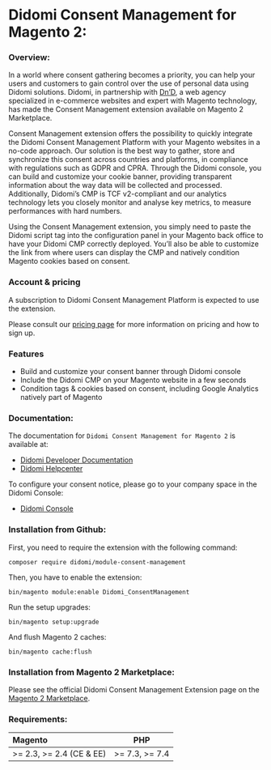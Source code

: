 # Didomi Consent Management for Magento 2:

### Overview:

In a world where consent gathering becomes a priority, you can help your users and customers to gain control over the use of personal data using Didomi solutions. Didomi, in partnership with [Dn’D](https://www.dnd.fr/), a web agency specialized in e-commerce websites and expert with Magento technology, has made the Consent Management extension available on Magento 2 Marketplace.

Consent Management extension offers the possibility to quickly integrate the Didomi Consent Management Platform with your Magento websites in a no-code approach. Our solution is the best way to gather, store and synchronize this consent across countries and platforms, in compliance with regulations such as GDPR and CPRA. Through the Didomi console, you can build and customize your cookie banner, providing transparent information about the way data will be collected and processed. Additionally, Didomi’s CMP is TCF v2-compliant and our analytics technology lets you closely monitor and analyse key metrics, to measure performances with hard numbers.

Using the Consent Management extension, you simply need to paste the Didomi script tag into the configuration panel in your Magento back office to have your Didomi CMP correctly deployed. You’ll also be able to customize the link from where users can display the CMP and natively condition Magento cookies based on consent.

### Account & pricing

A subscription to Didomi Consent Management Platform is expected to use the extension. 

Please consult our [pricing page](https://www.didomi.io/pricing) for more information on pricing and how to sign up.  

### Features

* Build and customize your consent banner through Didomi console
* Include the Didomi CMP on your Magento website in a few seconds
* Condition tags & cookies based on consent, including Google Analytics natively part of Magento

### Documentation:

The documentation for `Didomi Consent Management for Magento 2` is available at:
* [Didomi Developer Documentation](https://developers.didomi.io/)
* [Didomi Helpcenter](https://support.didomi.io/set-up-didomi-for-magento-2)

To configure your consent notice, please go to your company space in the Didomi Console:
* [Didomi Console](https://console.didomi.io/)

### Installation from Github:

First, you need to require the extension with the following command:
```
composer require didomi/module-consent-management
```
Then, you have to enable the extension:
```
bin/magento module:enable Didomi_ConsentManagement
```
Run the setup upgrades:
```
bin/magento setup:upgrade
```
And flush Magento 2 caches:
```
bin/magento cache:flush
```
### Installation from Magento 2 Marketplace:

Please see the official Didomi Consent Management Extension page on the [Magento 2 Marketplace](https://marketplace.magento.com/extensions/content-customizations/personalization-experience-management.html).

### Requirements:

| Magento                    | PHP             |
| :--------------------------| :--------------:|
| \>= 2.3, \>= 2.4 (CE & EE) | \>= 7.3, >= 7.4 |
